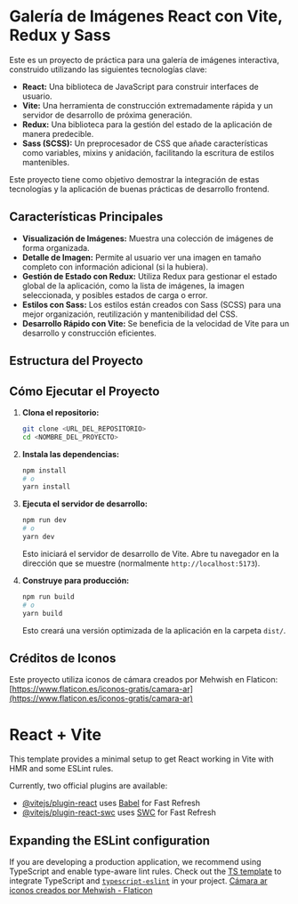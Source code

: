 # Galería de Imágenes React con Vite, Redux y Sass

Este es un proyecto de práctica para una galería de imágenes interactiva, construido utilizando las siguientes tecnologías clave:

* **React:** Una biblioteca de JavaScript para construir interfaces de usuario.
* **Vite:** Una herramienta de construcción extremadamente rápida y un servidor de desarrollo de próxima generación.
* **Redux:** Una biblioteca para la gestión del estado de la aplicación de manera predecible.
* **Sass (SCSS):** Un preprocesador de CSS que añade características como variables, mixins y anidación, facilitando la escritura de estilos mantenibles.

Este proyecto tiene como objetivo demostrar la integración de estas tecnologías y la aplicación de buenas prácticas de desarrollo frontend.

## Características Principales

* **Visualización de Imágenes:** Muestra una colección de imágenes de forma organizada.
* **Detalle de Imagen:** Permite al usuario ver una imagen en tamaño completo con información adicional (si la hubiera).
* **Gestión de Estado con Redux:** Utiliza Redux para gestionar el estado global de la aplicación, como la lista de imágenes, la imagen seleccionada, y posibles estados de carga o error.
* **Estilos con Sass:** Los estilos están creados con Sass (SCSS) para una mejor organización, reutilización y mantenibilidad del CSS.
* **Desarrollo Rápido con Vite:** Se beneficia de la velocidad de Vite para un desarrollo y construcción eficientes.

## Estructura del Proyecto
## Cómo Ejecutar el Proyecto

1.  **Clona el repositorio:**
    ```bash
    git clone <URL_DEL_REPOSITORIO>
    cd <NOMBRE_DEL_PROYECTO>
    ```

2.  **Instala las dependencias:**
    ```bash
    npm install
    # o
    yarn install
    ```

3.  **Ejecuta el servidor de desarrollo:**
    ```bash
    npm run dev
    # o
    yarn dev
    ```

    Esto iniciará el servidor de desarrollo de Vite. Abre tu navegador en la dirección que se muestre (normalmente `http://localhost:5173`).

4.  **Construye para producción:**
    ```bash
    npm run build
    # o
    yarn build
    ```

    Esto creará una versión optimizada de la aplicación en la carpeta `dist/`.

## Créditos de Iconos

Este proyecto utiliza iconos de cámara creados por Mehwish en Flaticon: [https://www.flaticon.es/iconos-gratis/camara-ar](https://www.flaticon.es/iconos-gratis/camara-ar)

# React + Vite

This template provides a minimal setup to get React working in Vite with HMR and some ESLint rules.

Currently, two official plugins are available:

- [@vitejs/plugin-react](https://github.com/vitejs/vite-plugin-react/blob/main/packages/plugin-react/README.md) uses [Babel](https://babeljs.io/) for Fast Refresh
- [@vitejs/plugin-react-swc](https://github.com/vitejs/vite-plugin-react-swc) uses [SWC](https://swc.rs/) for Fast Refresh

## Expanding the ESLint configuration

If you are developing a production application, we recommend using TypeScript and enable type-aware lint rules. Check out the [TS template](https://github.com/vitejs/vite/tree/main/packages/create-vite/template-react-ts) to integrate TypeScript and [`typescript-eslint`](https://typescript-eslint.io) in your project.
<a href="https://www.flaticon.es/iconos-gratis/camara-ar" title="cámara ar iconos">Cámara ar iconos creados por Mehwish - Flaticon</a>